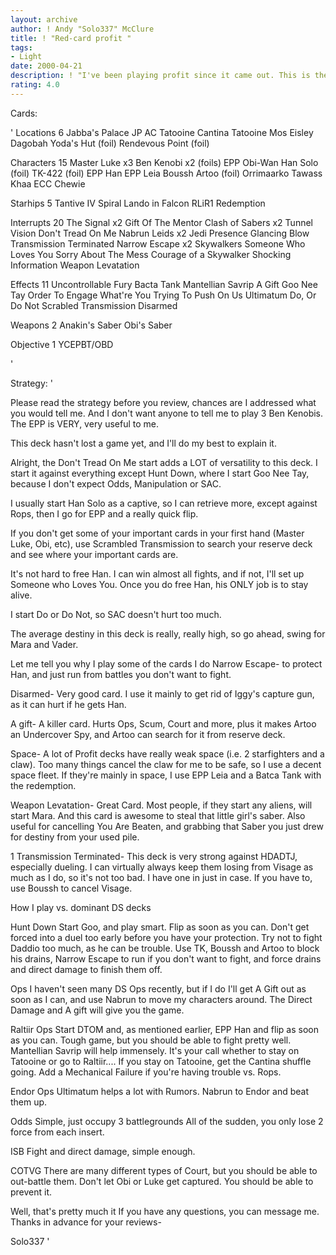 ```yaml
---
layout: archive
author: ! Andy "Solo337" McClure
title: ! "Red-card profit "
tags:
- Light
date: 2000-04-21
description: ! "I've been playing profit since it came out. This is the perfected (in my opinion) version of the deck I've been working on for months."
rating: 4.0
---
```

Cards: 

'
Locations 6
Jabba's Palace
JP AC
Tatooine Cantina
Tatooine Mos Eisley
Dagobah Yoda's Hut (foil)
Rendevous Point (foil)

Characters 15
Master Luke x3
Ben Kenobi x2 (foils)
EPP Obi-Wan
Han Solo (foil)
TK-422 (foil)
EPP Han
EPP Leia
Boussh
Artoo (foil)
Orrimaarko
Tawass Khaa
ECC Chewie

Starhips 5
Tantive IV
Spiral
Lando in Falcon
RLiR1
Redemption

Interrupts 20
The Signal x2
Gift Of The Mentor
Clash of Sabers x2
Tunnel Vision
Don't Tread On Me
Nabrun Leids x2
Jedi Presence
Glancing Blow
Transmission Terminated
Narrow Escape x2
Skywalkers
Someone Who Loves You
Sorry About The Mess
Courage of a Skywalker
Shocking Information
Weapon Levatation

Effects 11
Uncontrollable Fury
Bacta Tank
Mantellian Savrip
A Gift
Goo Nee Tay
Order To Engage
What're You Trying To Push On Us
Ultimatum
Do, Or Do Not
Scrabled Transmission
Disarmed

Weapons 2
Anakin's Saber
Obi's Saber

Objective 1
YCEPBT/OBD

'

Strategy: '


Please read the strategy before you review, chances are I addressed what you would tell me. And I don't want anyone to tell me to play 3 Ben Kenobis. The EPP is VERY, very useful to me.

This deck hasn't lost a game yet, and I'll do my best to explain it.

Alright, the Don't Tread On Me start adds a LOT of versatility to this deck. I start it against everything except Hunt Down, where I start Goo Nee Tay, because I don't expect Odds, Manipulation or SAC.

I usually start Han Solo as a captive, so I can retrieve more, except against Rops, then I go for EPP and a really quick flip.

 If you don't get some of your important cards in your first hand (Master Luke, Obi, etc), use Scrambled Transmission to search your reserve deck and see where your important cards are.

It's not hard to free Han. I can win almost all fights, and if not, I'll set up Someone who Loves You. Once you do free Han, his ONLY job is to stay alive.

I start Do or Do Not, so SAC doesn't hurt too much.

The average destiny in this deck is really, really high, so go ahead, swing for Mara and Vader.

Let me tell you why I play some of the cards I do
Narrow Escape- to protect Han, and just run from battles you don't want to fight.

Disarmed- Very good card. I use it mainly to get rid of Iggy's capture gun, as it can hurt if he gets Han.

A gift- A killer card. Hurts Ops, Scum, Court and more, plus it makes Artoo an Undercover Spy, and Artoo can search for it from reserve deck.

Space- A lot of Profit decks have really weak space (i.e. 2 starfighters and a claw). Too many things cancel the claw for me to be safe, so I use a decent space fleet. If they're mainly in space, I use EPP Leia and a Batca Tank with the redemption.

Weapon Levatation- Great Card. Most people, if they start any aliens, will start Mara. And this card is awesome to steal that little girl's saber. Also useful for cancelling You Are Beaten, and grabbing that Saber you just drew for destiny from your used pile.

1 Transmission Terminated- This deck is very strong against HDADTJ, especially dueling. I can virtually always keep them losing from Visage as much as I do, so it's not too bad. I have one in just in case. If you have to, use Boussh to cancel Visage.

How I play vs. dominant DS decks

Hunt Down Start Goo, and play smart. Flip as soon as you can. Don't get forced into a duel too early before you have your protection. Try not to fight Daddio too much, as he can be trouble. Use TK, Boussh and Artoo to block his drains, Narrow Escape to run if you don't want to fight, and force drains and direct damage to finish them off.

Ops I haven't seen many DS Ops recently, but if I do I'll get A Gift out as soon as I can, and use Nabrun to move my characters around. The Direct Damage and A gift will give you the game.

Raltiir Ops Start DTOM and, as mentioned earlier, EPP Han and flip as soon as you can. Tough game, but you should be able to fight pretty well. Mantellian Savrip will help immensely. It's your call whether to stay on Tatooine or go to Raltiir.... If you stay on Tatooine, get the Cantina shuffle going. Add a Mechanical Failure if you're having trouble vs. Rops.

Endor Ops Ultimatum helps a lot with Rumors. Nabrun to Endor and beat them up.

Odds Simple, just occupy 3 battlegrounds All of the sudden, you only lose 2 force from each insert.

ISB Fight and direct damage, simple enough.

COTVG There are many different types of Court, but you should be able to out-battle them. Don't let Obi or Luke get captured. You should be able to prevent it.

Well, that's pretty much it If you have any questions, you can message me. Thanks in advance for your reviews-

Solo337
'